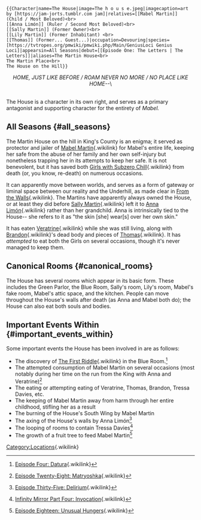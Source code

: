 ```{=mediawiki}
{{Character|name=The House|image=The h o u s e.jpeg|imagecaption=art by [https://jam-jorts.tumblr.com jam]|relatives=[[Mabel Martin]] (Child / Most Beloved)<br>
[[Anna Limón]] (Ruler / Second Most Beloved)<br>
[[Sally Martin]] (Former Owner)<br>
[[Lily Martin]] (Former Inhabitant) <br>
[[Thomas]] (Former... Guest...)|occupation=Devouring|species=[https://tvtropes.org/pmwiki/pmwiki.php/Main/GeniusLoci Genius Loci]|appearsin=All Seasons|debut=[[Episode One: The Letters | The Letters]]|aliases=The Martin House<br>
The Martin Place<br>
The House on the Hill}}
```
<center>

*HOME, JUST LIKE BEFORE / ROAM NEVER NO MORE / NO PLACE LIKE HOME\--*\

</center>

\
The House is a character in its own right, and serves as a primary
antagonist and supporting character for the entirety of *Mabel.*

## All Seasons {#all_seasons}

The Martin House on the hill in King\'s County is an enigma; it served
as protector and jailer of [Mabel
Martin](Mabel_Martin "Mabel Martin"){.wikilink} for Mabel\'s entire
life, keeping her safe from the abuse of her family and her own
self-injury but nonetheless trapping her in its attempts to keep her
safe. It is not benevolent, but it has saved both [Girls with Subzero
Chill](Anna_&_Mabel "Girls with Subzero Chill"){.wikilink} from death
(or, you know, re-death) on numerous occasions.

It can apparently move between worlds, and serves as a form of gateway
or liminal space between our reality and the Underhill, as made clear in
[ From the
Walls](Infinity_Mirror_Part_Two:_From_the_Walls " From the Walls"){.wikilink}.
The Martins have apparently always owned the House, or at least they did
before [Sally Martin](Sally_Martin "Sally Martin"){.wikilink} left it to
[Anna Limón](Anna_Limón "Anna Limón"){.wikilink} rather than her
grandchild. Anna is intrinsically tied to the House\-- she refers to it
as \"the skin \[she\] wear\[s\] over her own skin.\"

It has eaten [Veratrine](Veratrine "Veratrine"){.wikilink} while she was
still living, along with [Brandon](Brandon "Brandon"){.wikilink}\'s dead
body and pieces of [Thomas](Thomas "Thomas"){.wikilink}. It has
*attempted* to eat both the Girls on several occasions, though it\'s
never managed to keep them.

## Canonical Rooms {#canonical_rooms}

The House has several rooms which appear in its basic form. These
includes the Green Parlor, the Blue Room, Sally\'s room, Lily\'s room,
Mabel\'s fake room, Mabel\'s attic space, and the kitchen. People can
move throughout the House\'s walls after death (as Anna and Mabel both
do); the House can also eat both souls and bodies.

## Important Events Within {#important_events_within}

Some important events the House has been involved in are as follows:

- The discovery of [The First
  Riddle](The_First_Riddle "The First Riddle"){.wikilink} in the Blue
  Room.[^1]
- The attempted consumption of Mabel Martin on several occasions (most
  notably during her time on the run from the King with Anna and
  Veratrine)[^2]
- The eating or attempting eating of Veratrine, Thomas, Brandon, Tressa
  Davies, etc.
- The keeping of Mabel Martin away from harm through her entire
  childhood, stifling her as a result
- The burning of the House\'s South Wing by Mabel Martin
- The axing of the House\'s walls by Anna Limón[^3]
- The looping of rooms to contain Tressa Davies[^4]
- The growth of a fruit tree to feed Mabel Martin[^5]

[Category:Locations](Category:Locations "Category:Locations"){.wikilink}

[^1]: [Episode Four:
    Datura](Episode_Four:_Datura "Episode Four: Datura"){.wikilink}

[^2]: [Episode Twenty-Eight:
    Matryoshka](Episode_Twenty-Eight:_Matryoshka "Episode Twenty-Eight: Matryoshka"){.wikilink}

[^3]: [Episode Thirty-Five:
    Delirium](Episode_Thirty-Five:_Delirium "Episode Thirty-Five: Delirium"){.wikilink}

[^4]: [Infinity Mirror Part Four:
    Invocation](Infinity_Mirror_Part_Four:_Invocation "Infinity Mirror Part Four: Invocation"){.wikilink}

[^5]: [Episode Eighteen: Unusual
    Hungers](Episode_Eighteen:_Unusual_Hungers "Episode Eighteen: Unusual Hungers"){.wikilink}
